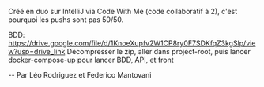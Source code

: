 Créé en duo sur IntelliJ via Code With Me (code collaboratif à 2), c'est pourquoi les pushs sont pas 50/50.

BDD: https://drive.google.com/file/d/1KnoeXupfv2W1CP8ry0F7SDKfqZ3kgSlp/view?usp=drive_link
Décompresser le zip, aller dans project-root, puis lancer docker-compose-up pour lancer BDD, API, et front


-- Par Léo Rodriguez et Federico Mantovani
